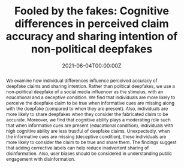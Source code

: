 ---
title: "Fooled by the fakes: Cognitive differences in perceived claim accuracy and
sharing intention of non-political deepfakes"

# Authors
# If you created a profile for a user (e.g. the default `admin` user), write the username (folder name) here 
# and it will be replaced with their full name and linked to their profile.
authors:
- admin


date: "2021-06-04T00:00:00Z"
doi: ""

# Schedule page publish date (NOT publication's date).
publishDate: "2021-06-14T00:00:00Z"

# Publication type.
# Legend: 0 = Uncategorized; 1 = Conference paper; 2 = Journal article;
# 3 = Preprint / Working Paper; 4 = Report; 5 = Book; 6 = Book section;
# 7 = Thesis; 8 = Patent
publication_types: ["1"]

# Publication name and optional abbreviated publication name.
publication: In *Personality and Individual Differences*
publication_short: In *PAID*

abstract: We examine how individual differences influence perceived accuracy of deepfake claims and sharing intention. Rather than political deepfakes, we use a non-political deepfake of a social media influencer as the stimulus, with an educational and a deceptive condition. We find that individuals are more likely to perceive the deepfake claim to be true when informative cues are missing along with the deepfake (compared to when they are present). Also, individuals are more likely to share deepfakes when they consider the fabricated claim to be accurate. Moreover, we find that cognitive ability plays a moderating role such that when informative cues are present (educational condition), individuals with high cognitive ability are less trustful of deepfake claims. Unexpectedly, when the informative cues are missing (deceptive condition), these individuals are more likely to consider the claim to be true and share them. The findings suggest that adding corrective labels can help reduce inadvertent sharing of disinformation. Also, user biases should be considered in understanding public engagement with disinformation.

# Summary. An optional shortened abstract.
summary: Adding corrective labels can help reduce inadvertent sharing of disinformation.

tags: [deepfake]

# Display this page in the Featured widget?
featured: true

# Custom links (uncomment lines below)
# links:
# - name: Custom Link
#   url: http://example.org

url_pdf: 'PERSONALITY_2021.pdf'
---